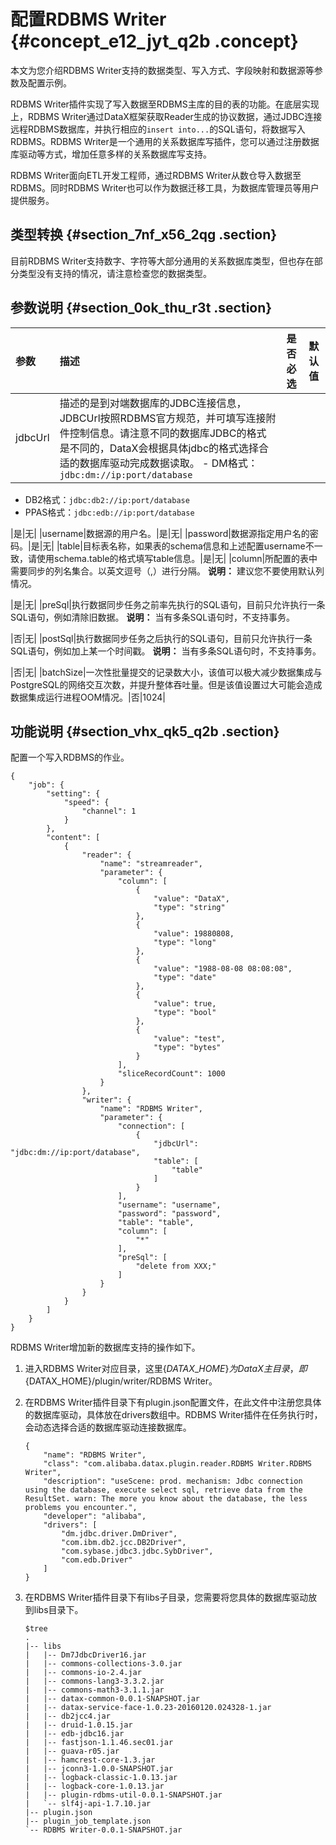 # 配置RDBMS Writer {#concept_e12_jyt_q2b .concept}

本文为您介绍RDBMS Writer支持的数据类型、写入方式、字段映射和数据源等参数及配置示例。

RDBMS Writer插件实现了写入数据至RDBMS主库的目的表的功能。在底层实现上，RDBMS Writer通过DataX框架获取Reader生成的协议数据，通过JDBC连接远程RDBMS数据库，并执行相应的`insert into...`的SQL语句，将数据写入RDBMS。RDBMS Writer是一个通用的关系数据库写插件，您可以通过注册数据库驱动等方式，增加任意多样的关系数据库写支持。

RDBMS Writer面向ETL开发工程师，通过RDBMS Writer从数仓导入数据至RDBMS。同时RDBMS Writer也可以作为数据迁移工具，为数据库管理员等用户提供服务。

## 类型转换 {#section_7nf_x56_2qg .section}

目前RDBMS Writer支持数字、字符等大部分通用的关系数据库类型，但也存在部分类型没有支持的情况，请注意检查您的数据类型。

## 参数说明 {#section_0ok_thu_r3t .section}

|参数|描述|是否必选|默认值|
|:-|:-|:---|:--|
|jdbcUrl|描述的是到对端数据库的JDBC连接信息，JDBCUrl按照RDBMS官方规范，并可填写连接附件控制信息。请注意不同的数据库JDBC的格式是不同的，DataX会根据具体jdbc的格式选择合适的数据库驱动完成数据读取。 -   DM格式：`jdbc:dm://ip:port/database`
-   DB2格式：`jdbc:db2://ip:port/database`
-   PPAS格式：`jdbc:edb://ip:port/database`

 |是|无|
|username|数据源的用户名。|是|无|
|password|数据源指定用户名的密码。|是|无|
|table|目标表名称，如果表的schema信息和上述配置username不一致，请使用schema.table的格式填写table信息。|是|无|
|column|所配置的表中需要同步的列名集合。以英文逗号（,）进行分隔。 **说明：** 建议您不要使用默认列情况。

 |是|无|
|preSql|执行数据同步任务之前率先执行的SQL语句，目前只允许执行一条SQL语句，例如清除旧数据。 **说明：** 当有多条SQL语句时，不支持事务。

 |否|无|
|postSql|执行数据同步任务之后执行的SQL语句，目前只允许执行一条SQL语句，例如加上某一个时间戳。 **说明：** 当有多条SQL语句时，不支持事务。

 |否|无|
|batchSize|一次性批量提交的记录数大小，该值可以极大减少数据集成与PostgreSQL的网络交互次数，并提升整体吞吐量。但是该值设置过大可能会造成数据集成运行进程OOM情况。|否|1024|

## 功能说明 {#section_vhx_qk5_q2b .section}

配置一个写入RDBMS的作业。

``` {#codeblock_xev_moz_0tl}
{
    "job": {
        "setting": {
            "speed": {
                "channel": 1
            }
        },
        "content": [
            {
                "reader": {
                    "name": "streamreader",
                    "parameter": {
                        "column": [
                            {
                                "value": "DataX",
                                "type": "string"
                            },
                            {
                                "value": 19880808,
                                "type": "long"
                            },
                            {
                                "value": "1988-08-08 08:08:08",
                                "type": "date"
                            },
                            {
                                "value": true,
                                "type": "bool"
                            },
                            {
                                "value": "test",
                                "type": "bytes"
                            }
                        ],
                        "sliceRecordCount": 1000
                    }
                },
                "writer": {
                    "name": "RDBMS Writer",
                    "parameter": {
                        "connection": [
                            {
                                "jdbcUrl": "jdbc:dm://ip:port/database",
                                "table": [
                                    "table"
                                ]
                            }
                        ],
                        "username": "username",
                        "password": "password",
                        "table": "table",
                        "column": [
                            "*"
                        ],
                        "preSql": [
                            "delete from XXX;"
                        ]
                    }
                }
            }
        ]
    }
}
```

RDBMS Writer增加新的数据库支持的操作如下。

1.  进入RDBMS Writer对应目录，这里$\{DATAX\_HOME\}为DataX主目录，即$\{DATAX\_HOME\}/plugin/writer/RDBMS Writer。
2.  在RDBMS Writer插件目录下有plugin.json配置文件，在此文件中注册您具体的数据库驱动，具体放在drivers数组中。RDBMS Writer插件在任务执行时，会动态选择合适的数据库驱动连接数据库。

    ``` {#codeblock_z7j_16r_w5x}
    {
        "name": "RDBMS Writer",
        "class": "com.alibaba.datax.plugin.reader.RDBMS Writer.RDBMS Writer",
        "description": "useScene: prod. mechanism: Jdbc connection using the database, execute select sql, retrieve data from the ResultSet. warn: The more you know about the database, the less problems you encounter.",
        "developer": "alibaba",
        "drivers": [
            "dm.jdbc.driver.DmDriver",
            "com.ibm.db2.jcc.DB2Driver",
            "com.sybase.jdbc3.jdbc.SybDriver",
            "com.edb.Driver"
        ]
    }
    ```

3.  在RDBMS Writer插件目录下有libs子目录，您需要将您具体的数据库驱动放到libs目录下。

    ``` {#codeblock_ste_w1e_wbb}
    $tree
    .
    |-- libs
    |   |-- Dm7JdbcDriver16.jar
    |   |-- commons-collections-3.0.jar
    |   |-- commons-io-2.4.jar
    |   |-- commons-lang3-3.3.2.jar
    |   |-- commons-math3-3.1.1.jar
    |   |-- datax-common-0.0.1-SNAPSHOT.jar
    |   |-- datax-service-face-1.0.23-20160120.024328-1.jar
    |   |-- db2jcc4.jar
    |   |-- druid-1.0.15.jar
    |   |-- edb-jdbc16.jar
    |   |-- fastjson-1.1.46.sec01.jar
    |   |-- guava-r05.jar
    |   |-- hamcrest-core-1.3.jar
    |   |-- jconn3-1.0.0-SNAPSHOT.jar
    |   |-- logback-classic-1.0.13.jar
    |   |-- logback-core-1.0.13.jar
    |   |-- plugin-rdbms-util-0.0.1-SNAPSHOT.jar
    |   `-- slf4j-api-1.7.10.jar
    |-- plugin.json
    |-- plugin_job_template.json
    `-- RDBMS Writer-0.0.1-SNAPSHOT.jar
    ```



